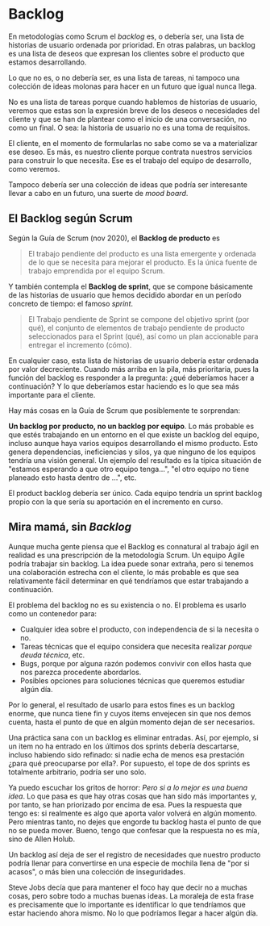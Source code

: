 # Backlog

En metodologías como Scrum el _backlog_ es, o debería ser, una lista de historias de usuario ordenada por prioridad. En otras palabras, un backlog es una lista de deseos que expresan los clientes sobre el producto que estamos desarrollando.

Lo que no es, o no debería ser, es una lista de tareas, ni tampoco una colección de ideas molonas para hacer en un futuro que igual nunca llega.

No es una lista de tareas porque cuando hablemos de historias de usuario, veremos que estas son la expresión breve de los deseos o necesidades del cliente y que se han de plantear como el inicio de una conversación, no como un final. O sea: la historia de usuario no es una toma de requisitos.

El cliente, en el momento de formularlas no sabe como se va a materializar ese deseo. Es más, es nuestro cliente porque contrata nuestros servicios para construir lo que necesita. Ese es el trabajo del equipo de desarrollo, como veremos.

Tampoco debería ser una colección de ideas que podría ser interesante llevar a cabo en un futuro, una suerte de _mood board_. 

## El Backlog según Scrum

Según la Guía de Scrum (nov 2020), el **Backlog de producto** es 

> El trabajo pendiente del producto es una lista emergente y ordenada de lo que se necesita para mejorar el producto. Es la única fuente de trabajo emprendida por el equipo Scrum.

Y también contempla el **Backlog de sprint**, que se compone básicamente de las historias de usuario que hemos decidido abordar en un período concreto de tiempo: el famoso _sprint_.

> El Trabajo pendiente de Sprint se compone del objetivo sprint (por qué), el conjunto de elementos de trabajo pendiente de producto seleccionados para el Sprint (qué), así como un plan accionable para entregar el incremento (cómo).

En cualquier caso, esta lista de historias de usuario debería estar ordenada por valor decreciente. Cuando más arriba en la pila, más prioritaria, pues la función del backlog es responder a la pregunta: ¿qué deberíamos hacer a continuación? Y lo que deberíamos estar haciendo es lo que sea más importante para el cliente.

Hay más cosas en la Guía de Scrum que posiblemente te sorprendan:

**Un backlog por producto, no un backlog por equipo**. Lo más probable es que estés trabajando en un entorno en el que existe un backlog del equipo, incluso aunque haya varios equipos desarrollando el mismo producto. Esto genera dependencias, ineficiencias y silos, ya que ninguno de los equipos tendría una visión general. Un ejemplo del resultado es la típica situación de "estamos esperando a que otro equipo tenga...", "el otro equipo no tiene planeado esto hasta dentro de ...", etc.

El product backlog debería ser único. Cada equipo tendría un sprint backlog propio con la que sería su aportación en el incremento en curso.

## Mira mamá, sin _Backlog_

Aunque mucha gente piensa que el Backlog es connatural al trabajo ágil en realidad es una prescripción de la metodología Scrum. Un equipo Agile podría trabajar sin backlog. La idea puede sonar extraña, pero si tenemos una colaboración estrecha con el cliente, lo más probable es que sea relativamente fácil determinar en qué tendríamos que estar trabajando a continuación.

El problema del backlog no es su existencia o no. El problema es usarlo como un contenedor para:

* Cualquier idea sobre el producto, con independencia de si la necesita o no.
* Tareas técnicas que el equipo considera que necesita realizar _porque deuda técnica_, etc.
* Bugs, porque por alguna razón podemos convivir con ellos hasta que nos parezca procedente abordarlos.
* Posibles opciones para soluciones técnicas que queremos estudiar algún día.

Por lo general, el resultado de usarlo para estos fines es un backlog enorme, que nunca tiene fin y cuyos items envejecen sin que nos demos cuenta, hasta el punto de que en algún momento dejan de ser necesarios.

Una práctica sana con un backlog es eliminar entradas. Así, por ejemplo, si un item no ha entrado en los últimos dos sprints debería descartarse, incluso habiendo sido refinado: si nadie echa de menos esa prestación ¿para qué preocuparse por ella?. Por supuesto, el tope de dos sprints es totalmente arbitrario, podría ser uno solo.

Ya puedo escuchar los gritos de horror: _Pero si a lo mejor es una buena idea_. Lo que pasa es que hay otras cosas que han sido más importantes y, por tanto, se han priorizado por encima de esa. Pues la respuesta que tengo es: si realmente es algo que aporta valor volverá en algún momento. Pero mientras tanto, no dejes que engorde tu backlog hasta el punto de que no se pueda mover. Bueno, tengo que confesar que la respuesta no es mía, sino de Allen Holub.

Un backlog así deja de ser el registro de necesidades que nuestro producto podría llenar para convertirse en una especie de mochila llena de "por si acasos", o más bien una colección de inseguridades.

Steve Jobs decía que para mantener el foco hay que decir no a muchas cosas, pero sobre todo a muchas buenas ideas. La moraleja de esta frase es precisamente que lo importante es identificar lo que tendríamos que estar haciendo ahora mismo. No lo que podríamos llegar a hacer algún día.
